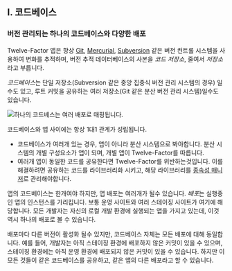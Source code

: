 ## I. 코드베이스
### 버전 관리되는 하나의 코드베이스와 다양한 배포

Twelve-Factor 앱은 항상 [Git](https://git-scm.com/), [Mercurial](https://www.mercurial-scm.org/), [Subversion](https://subversion.apache.org/) 같은 버전 컨트롤 시스템을 사용하여 변화를 추적하며, 버전 추적 데이터베이스의 사본을 *코드 저장소*, 줄여서 *저장소*라고 부릅니다.

*코드베이스*는 단일 저장소(Subversion 같은 중앙 집중식 버전 관리 시스템의 경우) 일수도 있고, 루트 커밋을 공유하는 여러 저장소(Git 같은 분산 버전 관리 시스템)일수도 있습니다. 

![하나의 코드베스는 여러 배포로 매핑됩니다.](/images/codebase-deploys.png)

코드베이스와 앱 사이에는 항상 1대1 관계가 성립됩니다.

* 코드베이스가 여러개 있는 경우, 앱이 아니라 분산 시스템으로 봐야합니다. 분산 시스템의 개별 구성요소가 앱이 되며, 개별 앱이 Twelve-Factor를 따릅니다.
* 여러개 앱이 동일한 코드를 공유한다면 Twelve-Factor를 위반하는것입니다. 이를 해결하려면 공유하는 코드를 라이브러리화 시키고, 해당 라이브러리를 [종속성 매니저](./dependencies)로 관리해야합니다.

앱의 코드베이스는 한개여야  하지만, 앱 배포는 여러개가 될수 있습니다. *배포*는 실행중인 앱의 인스턴스를 가리킵니다. 보통 운영 사이트와 여러 스테이징 사이트가 여기에 해당합니다. 모든 개발자는 자신의 로컬 개발 환경에 실행되는 앱을 가지고 있는데, 이것 역시 하나의 배포로 볼 수 있습니다.

배포마다 다른 버전이 활성화 될수 있지만, 코드베이스 자체는 모든 배포에 대해 동일합니다. 예를 들어, 개발자는 아직 스테이징 환경에 배포하지 않은 커밋이 있을 수 있으며, 스테이징 환경에는 아직 운영 환경에 배포되지 않은 커밋이 있을 수 있습니다. 하지만 이 모든 것들이 같은 코드베이스를 공유하고, 같은 앱의 다른 배포라고 할 수 있습니다.